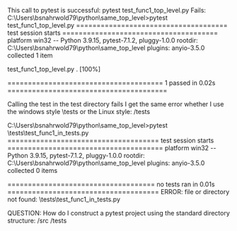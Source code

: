 This call to pytest is successful:
pytest test_func1_top_level.py
Fails:
C:\Users\bsnahrwold79\python\same_top_level>pytest test_func1_top_level.py
===================================== test session starts ======================================
platform win32 -- Python 3.9.15, pytest-7.1.2, pluggy-1.0.0
rootdir: C:\Users\bsnahrwold79\python\same_top_level
plugins: anyio-3.5.0
collected 1 item

test_func1_top_level.py .                                                                 [100%] 

====================================== 1 passed in 0.02s ======================================= 

Calling the test in the test directory fails
I get the same error whether I use 
the windows style   \tests
or the Linux style: /tests

C:\Users\bsnahrwold79\python\same_top_level>pytest \tests\test_func1_in_tests.py  
===================================== test session starts ======================================
platform win32 -- Python 3.9.15, pytest-7.1.2, pluggy-1.0.0
rootdir: C:\Users\bsnahrwold79\python\same_top_level
plugins: anyio-3.5.0
collected 0 items

==================================== no tests ran in 0.01s ===================================== 
ERROR: file or directory not found: \tests\test_func1_in_tests.py


QUESTION:
How do I construct a pytest project using the  standard directory structure:
/src
/tests